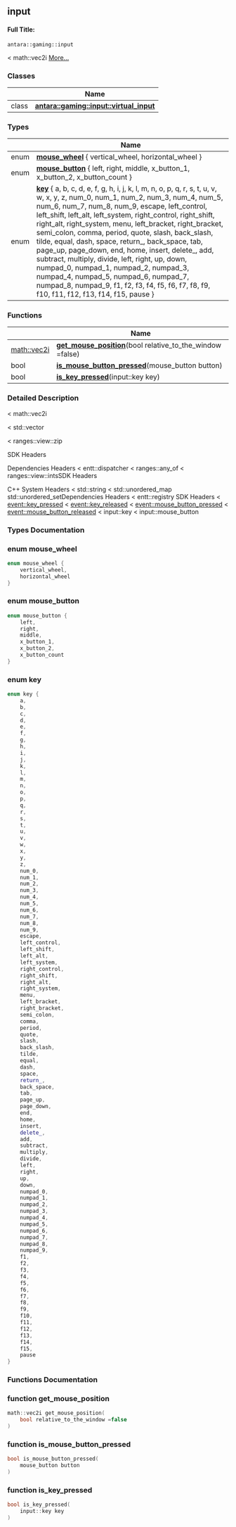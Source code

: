 

## input

#### Full Title:
```
antara::gaming::input
```




< math::vec2i  [More...](#detailed-description)






### Classes

|                | Name           |
| -------------- | -------------- |
| class | **[antara::gaming::input::virtual_input](Classes/classantara_1_1gaming_1_1input_1_1virtual__input.md)**  |

### Types

|                | Name           |
| -------------- | -------------- |
| enum | **[mouse_wheel](Namespaces/namespaceantara_1_1gaming_1_1input.md#enum-mouse_wheel)** { vertical_wheel, horizontal_wheel } |
| enum | **[mouse_button](Namespaces/namespaceantara_1_1gaming_1_1input.md#enum-mouse_button)** { left, right, middle, x_button_1, x_button_2, x_button_count } |
| enum | **[key](Namespaces/namespaceantara_1_1gaming_1_1input.md#enum-key)** { a, b, c, d, e, f, g, h, i, j, k, l, m, n, o, p, q, r, s, t, u, v, w, x, y, z, num_0, num_1, num_2, num_3, num_4, num_5, num_6, num_7, num_8, num_9, escape, left_control, left_shift, left_alt, left_system, right_control, right_shift, right_alt, right_system, menu, left_bracket, right_bracket, semi_colon, comma, period, quote, slash, back_slash, tilde, equal, dash, space, return_, back_space, tab, page_up, page_down, end, home, insert, delete_, add, subtract, multiply, divide, left, right, up, down, numpad_0, numpad_1, numpad_2, numpad_3, numpad_4, numpad_5, numpad_6, numpad_7, numpad_8, numpad_9, f1, f2, f3, f4, f5, f6, f7, f8, f9, f10, f11, f12, f13, f14, f15, pause } |

### Functions

|                | Name           |
| -------------- | -------------- |
| [math::vec2i](Classes/classantara_1_1gaming_1_1math_1_1basic__vector.md) | **[get_mouse_position](Namespaces/namespaceantara_1_1gaming_1_1input.md#function-get_mouse_position)**(bool relative_to_the_window =false)  |
| bool | **[is_mouse_button_pressed](Namespaces/namespaceantara_1_1gaming_1_1input.md#function-is_mouse_button_pressed)**(mouse_button button)  |
| bool | **[is_key_pressed](Namespaces/namespaceantara_1_1gaming_1_1input.md#function-is_key_pressed)**(input::key key)  |





### Detailed Description

< math::vec2i 

























< std::vector

< ranges::view::zip

SDK Headers

Dependencies Headers < entt::dispatcher < ranges::any_of < ranges::view::intsSDK Headers

C++ System Headers < std::string < std::unordered_map std::unordered_setDependencies Headers < entt::registry SDK Headers < [event::key_pressed](Classes/structantara_1_1gaming_1_1event_1_1key__pressed.md) < [event::key_released](Classes/structantara_1_1gaming_1_1event_1_1key__released.md) < [event::mouse_button_pressed](Classes/structantara_1_1gaming_1_1event_1_1mouse__button__pressed.md) < [event::mouse_button_released](Classes/structantara_1_1gaming_1_1event_1_1mouse__button__released.md) < input::key < input::mouse_button 



### Types Documentation

### enum mouse_wheel

```cpp
enum mouse_wheel {
    vertical_wheel,
    horizontal_wheel
}
```




























### enum mouse_button

```cpp
enum mouse_button {
    left,
    right,
    middle,
    x_button_1,
    x_button_2,
    x_button_count
}
```




























### enum key

```cpp
enum key {
    a,
    b,
    c,
    d,
    e,
    f,
    g,
    h,
    i,
    j,
    k,
    l,
    m,
    n,
    o,
    p,
    q,
    r,
    s,
    t,
    u,
    v,
    w,
    x,
    y,
    z,
    num_0,
    num_1,
    num_2,
    num_3,
    num_4,
    num_5,
    num_6,
    num_7,
    num_8,
    num_9,
    escape,
    left_control,
    left_shift,
    left_alt,
    left_system,
    right_control,
    right_shift,
    right_alt,
    right_system,
    menu,
    left_bracket,
    right_bracket,
    semi_colon,
    comma,
    period,
    quote,
    slash,
    back_slash,
    tilde,
    equal,
    dash,
    space,
    return_,
    back_space,
    tab,
    page_up,
    page_down,
    end,
    home,
    insert,
    delete_,
    add,
    subtract,
    multiply,
    divide,
    left,
    right,
    up,
    down,
    numpad_0,
    numpad_1,
    numpad_2,
    numpad_3,
    numpad_4,
    numpad_5,
    numpad_6,
    numpad_7,
    numpad_8,
    numpad_9,
    f1,
    f2,
    f3,
    f4,
    f5,
    f6,
    f7,
    f8,
    f9,
    f10,
    f11,
    f12,
    f13,
    f14,
    f15,
    pause
}
```





























### Functions Documentation

### function get_mouse_position

```cpp
math::vec2i get_mouse_position(
    bool relative_to_the_window =false
)
```




























### function is_mouse_button_pressed

```cpp
bool is_mouse_button_pressed(
    mouse_button button
)
```




























### function is_key_pressed

```cpp
bool is_key_pressed(
    input::key key
)
```



































